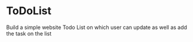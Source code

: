 # ToDoList

Build a simple website Todo List on which user can update as well as add the task on the list

